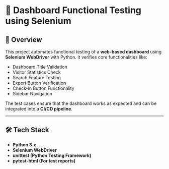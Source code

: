 # 🚀 Dashboard Functional Testing using Selenium

## 📌 Overview
This project automates functional testing of a **web-based dashboard** using **Selenium WebDriver** with Python. It verifies core functionalities like:
- Dashboard Title Validation
- Visitor Statistics Check
- Search Feature Testing
- Export Button Verification
- Check-In Button Functionality
- Sidebar Navigation

The test cases ensure that the dashboard works as expected and can be integrated into a **CI/CD pipeline**.

---

## 🛠️ Tech Stack
- **Python 3.x**
- **Selenium WebDriver**
- **unittest (Python Testing Framework)**
- **pytest-html (For test reports)**
